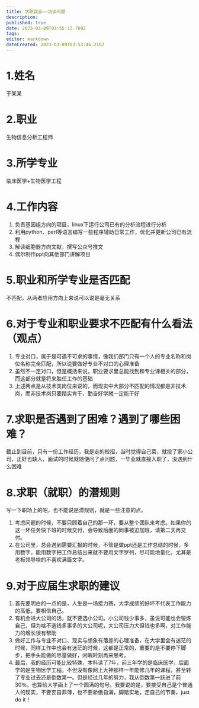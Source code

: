 ```yaml
---
title: 求职就业——访谈问题
description: 
published: true
date: 2023-03-09T03:55:17.780Z
tags: 
editor: markdown
dateCreated: 2023-03-09T03:53:46.210Z
---
```


# 1.姓名
于某某

# 2.职业
生物信息分析工程师

# 3.所学专业
临床医学+生物医学工程

# 4.工作内容
1. 负责基因组方向的项目，linux下运行公司已有的分析流程进行分析
2. 利用python、perl等语言编写一些程序辅助日常工作，优化并更新公司已有流程
3. 解读细胞器方向文献，撰写公众号推文
4. 偶尔制作ppt向其他部门讲解项目

# 5.职业和所学专业是否匹配
不匹配，从两者应用方向上来说可以说是毫无关系

# 6.对于专业和职业要求不匹配有什么看法（观点）
1. 专业对口，属于是可遇不可求的事情，像我们部门只有一个人的专业名称和岗位名称完全匹配，所以说要做好专业不对口的心理准备
2. 虽然不一定对口，但是概括来说，职业要求里总能找到和专业课相关的部分，而这部分就是将来胜任工作的基础
3. 上述两点是从技术类岗位来说的，而现实中大部分不匹配的情况都是非技术岗，而非技术岗只要踏实肯干、勤奋好学就一定能干好

# 7.求职是否遇到了困难？遇到了哪些困难？
截止到目前，只有一份工作经历，我是走的校招，当时觉得自己菜，就投了家小公司，正好也缺人，面试的时候就随便问了点问题，一毕业就直接入职了，没遇到什么困难

# 8.求职（就职）的潜规则
写一下职场上的吧，也不能说是潜规则，就是一些注意的点。
1. 考虑问题的时候，不要只顾着自己的那一环，要从整个团队来考虑。如果你的这一环任务快下班的时候交付，会导致后面的同事被迫加班，请第二天再交付。
2. 在公司里，总会遇到需要汇报的时候，不管是做ppt还是工作总结的时候，多用数字，能用数字把工作总结出来就不要用文字罗列，尽可能地量化，尤其是老板领导啥的不喜欢满篇文字。

# 9.对于应届生求职的建议
1. 首先要明白的一点的是，人生是一场接力赛，大学成绩的好坏不代表工作能力的高低，要相信自己。
2. 有机会进大公司的话，就不要选小公司。小公司钱少事多，虽说可能也会锻炼自己，但为啥不选钱多事多的大公司呢，大公司压力大但钱也多啊，对工作能力的增长很有帮助
3. 做好工作与专业不对口、现实与想象有落差的心理准备，在大学里会有迷茫的时候，同样工作中也会有迷茫的时候，这都是正常的，重要的是不要停下脚步，把手头能做的尽量做好，闲暇时刻再来思考。
4. 最后，我的经历可能比较特殊，本科读了7年，前三年学的是临床医学，后面学的是生物医学工程。不但没有像网上大神那样一年能修几年的课程，甚至转了专业过去还是倒数第一。但是经过几年的努力，我从倒数第一跃进了前30％，也算给大学画上了一个圆满的句号。我要说的是，要接受自己是个普通人的现实，不要妄自菲薄，也不要骄傲自满，脚踏实地，走自己的节奏，just do it！
